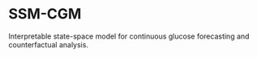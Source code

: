 # SSM-CGM
Interpretable state-space model for continuous glucose forecasting and counterfactual analysis.
